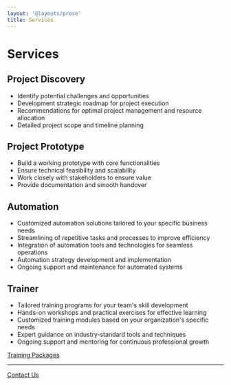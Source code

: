 ```yaml
---
layout: '@layouts/prose'
title: Services
---
```

# Services

## Project Discovery

- Identify potential challenges and opportunities
- Development strategic roadmap for project execution
- Recommendations for optimal project management and resource allocation
- Detailed project scope and timeline planning

## Project Prototype

- Build a working prototype with core functionalities
- Ensure technical feasibility and scalability
- Work closely with stakeholders to ensure value
- Provide documentation and smooth handover

## Automation

- Customized automation solutions tailored to your specific business needs
- Streamlining of repetitive tasks and processes to improve efficiency
- Integration of automation tools and technologies for seamless operations
- Automation strategy development and implementation
- Ongoing support and maintenance for automated systems

## Trainer

- Tailored training programs for your team's skill development
- Hands-on workshops and practical exercises for effective learning
- Customized training modules based on your organization's specific needs
- Expert guidance on industry-standard tools and techniques
- Ongoing support and mentoring for continuous professional growth

<a class="btn btn-primary w-full" href="/training">Training Packages</a>

<hr />

<a class="btn btn-primary w-full" href="/contact">Contact Us</a>
